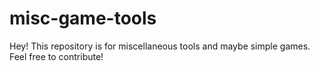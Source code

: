 # misc-game-tools
Hey! This repository is for miscellaneous tools and maybe simple games. Feel free to contribute! 
